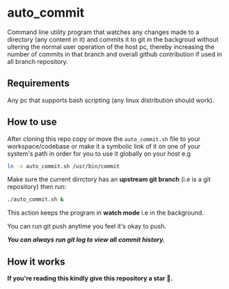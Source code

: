 # auto_commit

<p>Command line utility program that watches any changes made to a directory (any content in it) and commits it to git in the backgroud without ultering the normal user operation of the host pc, thereby increasing the number of commits in that branch and overall github contribution if used in all branch repository.</p>

## Requirements
Any pc that supports bash scripting (any linux distribution should work).

## How to use
After cloning this repo copy or move the `auto_commit.sh` file to your workspace/codebase or make it a symbolic link of it on one of your system's path in order for you to use it  globally on your host e.g

```bash
ln -s auto_commit.sh /usr/bin/commit
```

Make sure the current dirrctory has an **upstream git branch** (i.e is a git repository) then run:

```bash
./auto_commit.sh &
```

This action keeps the program in **watch mode** i.e in the background.

You can run git push anytime you feel it's okay to push.

*__You can always run git log to view all commit history.__*

## How it works

__If you're reading this kindly give this repository a star 🌟.__


